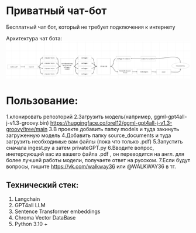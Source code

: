# Приватный чат-бот
Бесплатный чат бот, который не требует подключения к интернету

Архитектура чат бота:
<img width="930" alt="SCR-20230917-qbto" src="How_do.png">

# Пользование:
1.клонировать репозторий
2.Загрузить модель(например, ggml-gpt4all-j-v1.3-groovy.bin) https://huggingface.co/orel12/ggml-gpt4all-j-v1.3-groovy/tree/main
3.В проекте добавить папку models и туда закинуть загруженную модель
4.Добавить папку source_documents и туда загрузить необходимые вам файлы (пока что только .pdf)
5.Запустить сначала ingest.py а затем privateGPT.py
6.Вводите вопрос, инетерсующий вас из вашего файла .pdf , он переводится на англ. для более лучшей работы модели, получаете ответ на русском.
7.Если будут вопросы, пишите https://vk.com/walkway36 или @WALKWAY36 в тг.

## Технический стек:
1. Langchain
2. GPT4all LLM
3. Sentence Transformer embeddings
3. Chroma Vector DataBase
4. Python 3.10 +
